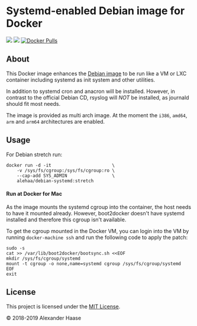 # Systemd-enabled Debian image for Docker

[![](https://img.shields.io/github/issues-raw/alehaa/docker-debian-systemd.svg?style=flat-square)](https://github.com/alehaa/docker-debian-systemd/issues)
[![](https://img.shields.io/badge/license-MIT-blue.svg?style=flat-square)](LICENSE)
[![Docker Pulls](https://img.shields.io/docker/pulls/alehaa/debian-systemd.svg?style=flat-square)](https://hub.docker.com/r/alehaa/debian-systemd/)


## About

This Docker image enhances the [Debian image](https://hub.docker.com/_/debian)
to be run like a VM or LXC container including systemd as init system and other
utilities.

In addition to systemd cron and anacron will be installed. However, in contrast
to the official Debian CD, rsyslog will *NOT* be installed, as journald should
fit most needs.

The image is provided as multi arch image. At the moment the `i386`, `amd64`,
`arm` and `arm64` architectures are enabled.


## Usage

For Debian stretch run:
```
docker run -d -it                       \
    -v /sys/fs/cgroup:/sys/fs/cgroup:ro \
    --cap-add SYS_ADMIN                 \
    alehaa/debian-systemd:stretch
```

#### Run at Docker for Mac

As the image mounts the systemd cgroup into the container, the host needs to
have it mounted already. However, boot2docker doesn't have systemd installed and
therefore this cgroup isn't available.

To get the cgroup mounted in the Docker VM, you can login into the VM by running
`docker-machine ssh` and run the following code to apply the patch:

```
sudo -s
cat >> /var/lib/boot2docker/bootsync.sh <<EOF
mkdir /sys/fs/cgroup/systemd
mount -t cgroup -o none,name=systemd cgroup /sys/fs/cgroup/systemd
EOF
exit
```


## License

This project is licensed under the [MIT License](LICENSE).

&copy; 2018-2019 Alexander Haase
